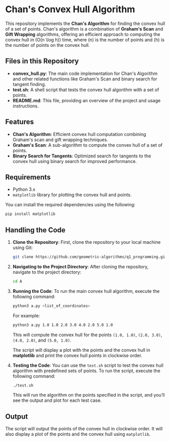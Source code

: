 
# Chan's Convex Hull Algorithm

This repository implements the **Chan's Algorithm** for finding the convex hull of a set of points. Chan's algorithm is a combination of **Graham's Scan** and **Gift Wrapping** algorithms, offering an efficient approach to computing the convex hull in \(O(n \log h)\) time, where \(n\) is the number of points and \(h\) is the number of points on the convex hull.

## Files in this Repository

- **convex_hull.py**: The main code implementation for Chan's Algorithm and other related functions like Graham's Scan and binary search for tangent finding.
- **test.sh**: A shell script that tests the convex hull algorithm with a set of points.
- **README.md**: This file, providing an overview of the project and usage instructions.

## Features

- **Chan's Algorithm**: Efficient convex hull computation combining Graham's scan and gift wrapping techniques.
- **Graham's Scan**: A sub-algorithm to compute the convex hull of a set of points.
- **Binary Search for Tangents**: Optimized search for tangents to the convex hull using binary search for improved performance.

## Requirements

- Python 3.x
- `matplotlib` library for plotting the convex hull and points.

You can install the required dependencies using the following:

```bash
pip install matplotlib
```

## Handling the Code

1. **Clone the Repository**:
   First, clone the repository to your local machine using Git:
   
   ```bash
   git clone https://github.com/geometric-algorithms/q1_programming.git
   ```

2. **Navigating to the Project Directory**:
   After cloning the repository, navigate to the project directory:
   
   ```bash
   cd A
   ```

3. **Running the Code**:
   To run the main convex hull algorithm, execute the following command:

   ```bash
   python3 a.py <list_of_coordinates>
   ```

   For example:

   ```bash
   python3 a.py 1.0 1.0 2.0 3.0 4.0 2.0 5.0 1.0
   ```

   This will compute the convex hull for the points `(1.0, 1.0)`, `(2.0, 3.0)`, `(4.0, 2.0)`, and `(5.0, 1.0)`.

   The script will display a plot with the points and the convex hull in **matplotlib** and print the convex hull points in clockwise order.

4. **Testing the Code**:
   You can use the `test.sh` script to test the convex hull algorithm with predefined sets of points. To run the script, execute the following command:

   ```bash
   ./test.sh
   ```

   This will run the algorithm on the points specified in the script, and you’ll see the output and plot for each test case.


## Output

The script will output the points of the convex hull in clockwise order. It will also display a plot of the points and the convex hull using `matplotlib`.
